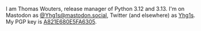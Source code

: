 

I am Thomas Wouters, release manager of Python 3.12 and 3.13.
I'm on Mastodon as <a rel="me" href="https://mastodon.social/@Yhg1s">@Yhg1s@mastodon.social</a>, Twitter (and elsewhere) as [Yhg1s](https://twitter.com/Yhg1s).
My PGP key is [A821E680E5FA6305](https://github.com/Yhg1s.gpg).

